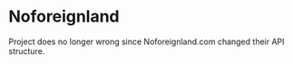 # Noforeignland

Project does no longer wrong since Noforeignland.com changed their API structure. 
 
